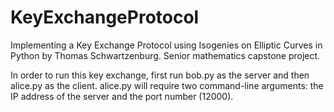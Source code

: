 # KeyExchangeProtocol
Implementing a Key Exchange Protocol using Isogenies on Elliptic Curves in Python by Thomas Schwartzenburg. Senior mathematics capstone project.

In order to run this key exchange, first run bob.py as the server and then alice.py as the client. alice.py will require two command-line arguments: the IP address of the server and the port number (12000). 
